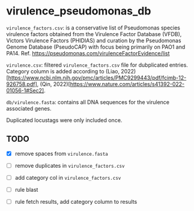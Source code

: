 # virulence_pseudomonas_db

``virulence_factors.csv``: is a conservative list of Pseudomonas species virulence factors obtained from the Virulence Factor Database (VFDB), Victors Virulence Factors (PHIDIAS) and curation by the Pseudomonas Genome Database (PseudoCAP) with focus being primarily on PAO1 and PA14. Ref. https://pseudomonas.com/virulenceFactorEvidence/list

``virulence.csv``: filtered ``virulence_factors.csv`` file for dubplicated entries. Category column is added according to (Liao, 2022)[https://www.ncbi.nlm.nih.gov/pmc/articles/PMC9299443/pdf/fcimb-12-926758.pdf], (Qin, 2022)[https://www.nature.com/articles/s41392-022-01056-1#Sec2].

``db/virulence.fasta``: contains all DNA sequences for the virulence associated genes.

Duplicated locustags were only included once.

## TODO

* [x] remove spaces from ``virulence.fasta``
* [ ] remove duplicates in ``virulence_factors.csv``  
* [ ] add category col in ``virulence_factors.csv``
* [ ] rule blast
* [ ] rule fetch results, add category column to results


